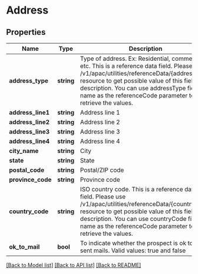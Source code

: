 # Address

## Properties
Name | Type | Description | Notes
------------ | ------------- | ------------- | -------------
**address_type** | **string** | Type of address. Ex: Residential, commercial, etc. This is a reference data field. Please use /v1/apac/utilities/referenceData/{addressType} resource to get possible value of this field with description. You can use addressType field name as the referenceCode parameter to retrieve the values. | 
**address_line1** | **string** | Address line 1 | 
**address_line2** | **string** | Address line 2 | [optional] 
**address_line3** | **string** | Address line 3 | [optional] 
**address_line4** | **string** | Address line 4 | [optional] 
**city_name** | **string** | City | [optional] 
**state** | **string** | State | [optional] 
**postal_code** | **string** | Postal/ZIP code | [optional] 
**province_code** | **string** | Province code | [optional] 
**country_code** | **string** | ISO country code. This is a reference data field. Please use /v1/apac/utilities/referenceData/{country} resource to get possible value of this field with description. You can use countryCode field name as the referenceCode parameter to retrieve the values. | [optional] 
**ok_to_mail** | **bool** | To indicate whether the prospect is ok to be sent mails. Valid values: true and false | [optional] 

[[Back to Model list]](../../README.md#documentation-for-models) [[Back to API list]](../../README.md#documentation-for-api-endpoints) [[Back to README]](../../README.md)

